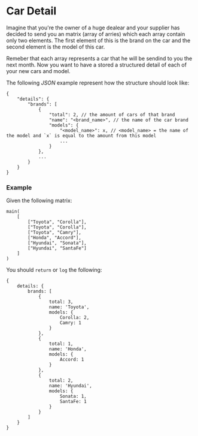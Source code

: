 # Car Detail

Imagine that you're the owner of a huge dealear and your supplier has decided to send you an matrix (array of arries) which each array contain only two elements. The first element of this is the brand on the car and the second element is the model of this car.

Remeber that each array represents a car that he will be sendind to you the next month. Now you want to have a stored a structured detail of each of your new cars and model.

The following _JSON_ example represent how the structure should look like:

```
{
    "details": {
        "brands": [
            {
                "total": 2, // the amount of cars of that brand
                "name": "<brand_name>", // the name of the car brand
                "models": {
                    "<model_name>": x, // <model_name> = the name of the model and `x` is equal to the amount from this model
                    ...
                }
            },
            ...
        }
    }
}
```

### Example

Given the following matrix:
```
main(
    [
        ["Toyota", "Corolla"],
        ["Toyota", "Corolla"],
        ["Toyota", "Camry"],
        ["Honda", "Accord"],
        ["Hyundai", "Sonata"],
        ["Hyundai", "SantaFe"]
    ]
)
```
You should `return` or `log` the following:
```
{
    details: {
        brands: [
            {
                total: 3,
                name: 'Toyota',
                models: {
                    Corolla: 2,
                    Camry: 1
                }
            },
            {
                total: 1,
                name: 'Honda',
                models: {
                    Accord: 1
                }
            },
            {
                total: 2,
                name: 'Hyundai',
                models: {
                    Sonata: 1,
                    SantaFe: 1
                }
            }
        ]
    }
}
```
